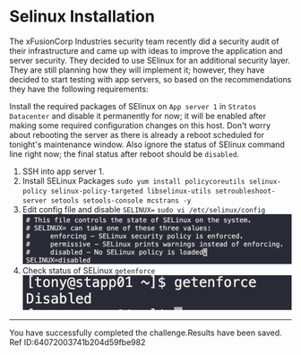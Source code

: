# Selinux Installation

The xFusionCorp Industries security team recently did a security audit of their infrastructure and came up with ideas to improve the application and server security. They decided to use SElinux for an additional security layer. They are still planning how they will implement it; however, they have decided to start testing with app servers, so based on the recommendations they have the following requirements:

Install the required packages of SElinux on `App server 1` in `Stratos Datacenter` and disable it permanently for now; it will be enabled after making some required configuration changes on this host. Don't worry about rebooting the server as there is already a reboot scheduled for tonight's maintenance window. Also ignore the status of SElinux command line right now; the final status after reboot should be `disabled`.

1. SSH into app server 1.
2. Install SELinux Packages
   `sudo yum install policycoreutils selinux-policy selinux-policy-targeted libselinux-utils setroubleshoot-server setools setools-console mcstrans -y`
3. Edit config file and disable `SELINUX=`
   `sudo vi /etc/selinux/config`
   ![](images/20230815160742.png)
4. Check status of SELinux
   `getenforce`
   ![](images/20230815160933.png)

---

You have successfully completed the challenge.Results have been saved. Ref ID:64072003741b204d59fbe982
